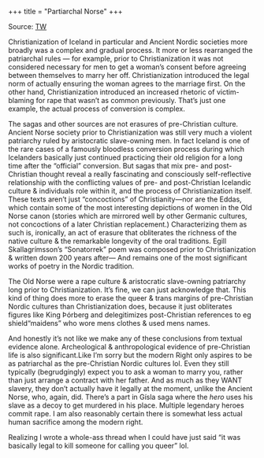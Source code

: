+++
title = "Partiarchal Norse"
+++

Source: [TW](https://threadreaderapp.com/thread/1516318103981932545.html)


Christianization of Iceland in particular and Ancient Nordic societies more broadly was a complex and gradual process. It more or less rearranged the patriarchal rules — for example, prior to Christianization it was not considered necessary for men to get a woman’s consent before agreeing between themselves to marry her off. Christianization introduced the legal norm of actually ensuring the woman agrees to the marriage first. On the other hand, Christianization introduced an increased rhetoric of victim-blaming for rape that wasn’t as common previously. That’s just one example, the actual process of conversion is complex. 

The sagas and other sources are not erasures of pre-Christian culture. Ancient Norse society prior to Christianization was still very much a violent patriarchy ruled by aristocratic slave-owning men. In fact Iceland is one of the rare cases of a famously bloodless conversion process during which Icelanders basically just continued practicing their old religion for a long time after the “official” conversion. But sagas that mix pre- and post-Christian thought reveal a really fascinating and consciously self-reflective relationship with the conflicting values of pre- and post-Christian Icelandic culture & individuals role within it, and the process of Christianization itself. These texts aren’t just “concoctions” of Christianity—nor are the Eddas, which contain some of the most interesting depictions of women in the Old Norse canon (stories which are mirrored well by other Germanic cultures, not concoctions of a later Christian replacement.) Characterizing them as such is, ironically, an act of erasure that obliterates the richness of the native culture & the remarkable longevity of the oral traditions. Egill Skallagrímsson’s “Sonatorrek” poem was composed prior to Christianization & written down 200 years after— And remains one of the most significant works of poetry in the Nordic tradition.

The Old Norse were a rape culture & aristocratic slave-owning patriarchy long prior to Christianization. It’s fine, we can just acknowledge that. This kind of thing does more to erase the queer & trans margins of pre-Christian Nordic cultures than Christianization does, because it just obliterates figures like King Þórberg and delegitimizes post-Christian references to eg shield“maidens” who wore mens clothes & used mens names. 

And honestly it’s not like we make any of these conclusions from textual evidence alone. Archeological & anthropological evidence of pre-Christian life is also significant.Like I’m sorry but the modern Right only aspires to be as patriarchal as the pre-Christian Nordic cultures lol. Even they still typically (begrudgingly) expect you to ask a woman to marry you, rather than just arrange a contract with her father. And as much as they WANT slavery, they don’t actually have it legally at the moment, unlike the Ancient Norse, who, again, did. There’s a part in Gísla saga where the *hero* uses his slave as a decoy to get murdered in his place. Multiple legendary heroes commit rape. I am also reasonably certain there is somewhat less actual human sacrifice among the modern right.

Realizing I wrote a whole-ass thread when I could have just said “it was basically legal to kill someone for calling you queer” lol.